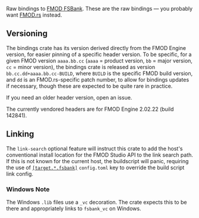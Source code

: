 Raw bindings to [FMOD FSBank](https://www.fmod.com/docs/2.02/api/fsbank-api.html). These are the raw
bindings — you probably want [FMOD.rs](https://lib.rs/fmod-rs) instead.

## Versioning

The bindings crate has its version derived directly from the FMOD Engine
version, for easier pinning of a specific header version. To be specific, for
a given FMOD version `aaaa.bb.cc` (`aaaa` = product version, `bb` = major
version, `cc` = minor version), the bindings crate is released as version
`bb.cc.dd+aaaa.bb.cc-BUILD`, where `BUILD` is the specific FMOD build version,
and `dd` is an FMOD.rs-specific patch number, to allow for bindings updates if
necessary, though these are expected to be quite rare in practice.

If you need an older header version, open an issue.

The currently vendored headers are for FMOD Engine 2.02.22 (build 142841).

## Linking

The `link-search` optional feature will instruct this crate to add the host's
conventional install location for the FMOD Studio API to the link search path.
If this is not known for the current host, the buildscript will panic,
requiring the use of [`[target.*.fsbank]`][links] `config.toml` key to override
the build script link config.

[links]: https://doc.rust-lang.org/cargo/reference/build-scripts.html#overriding-build-scripts

### Windows Note

The Windows `.lib` files use a `_vc` decoration. The crate expects this to be
there and appropriately links to `fsbank_vc` on Windows.
